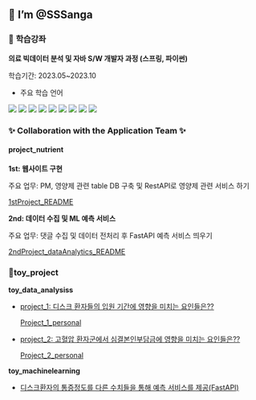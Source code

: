 ##  👋 **I’m @SSSanga**


### 📑 **학습강좌**
   




    
**의료 빅데이터 분석 및 자바 S/W 개발자 과정 (스프링, 파이썬)**

학습기간: 2023.05~2023.10
 
   - 주요 학습 언어


<img src="https://img.shields.io/badge/java-007396?style=for-the-badge&logo=java&logoColor=white">  <img src="https://img.shields.io/badge/springboot-6DB33F?style=for-the-badge&logo=springboot&logoColor=white">  <img src="https://img.shields.io/badge/mysql-4479A1?style=for-the-badge&logo=mysql&logoColor=white">  <img src="https://img.shields.io/badge/python-3776AB?style=for-the-badge&logo=python&logoColor=white">  <img src="https://img.shields.io/badge/jupyter-F37626?style=for-the-badge&logo=jupyter&logoColor=white">  <img src="https://img.shields.io/badge/mongodb-47A248?style=for-the-badge&logo=mongodb&logoColor=white">  <img src="https://img.shields.io/badge/pandas-150458?style=for-the-badge&logo=pandas&logoColor=white">  <img src="https://img.shields.io/badge/fastapi-009688?style=for-the-badge&logo=fastapi&logoColor=white">  <img src="https://img.shields.io/badge/scikitlearn-F7931E?style=for-the-badge&logo=scikitlearn&logoColor=white">






### ✨ **Collaboration with the Application Team** ✨ 








#### **project_nutrient**


**1st: 웹사이트 구현**


주요 업무: PM, 영양제 관련 table DB 구축 및 RestAPI로 영양제 관련 서비스 하기

[1stProject_README](https://sssanga.github.io/project_nutrients/)


**2nd: 데이터 수집 및 ML 예측 서비스**


주요 업무: 댓글 수집 및 데이터 전처리 후 FastAPI 예측 서비스 띄우기


[2ndProject_dataAnalytics_README](https://github.com/araya1203/project_nutrients_data_analytics#readme)










### 🤹**toy_project**


**toy_data_analysiss**

- [project_1: 디스크 환자들의 입원 기간에 영향을 미치는 요인들은??](https://github.com/KKKKKIKKKK/toy_data_analysiss/blob/main/codes/quest1/README.md)

     [Project_1_personal](https://github.com/KKKKKIKKKK/toy_data_analysiss/tree/main/codes/quest1/%EA%B9%80%EC%83%81%EC%95%84)


- [project_2: 고혈압 환자군에서 심결본인부담금에 영향을 미치는 요인들은??](https://github.com/KKKKKIKKKK/toy_data_analysiss/blob/main/codes/quest2/README.md)


     [Project_2_personal](https://github.com/KKKKKIKKKK/toy_data_analysiss/tree/main/codes/quest2/%EA%B9%80%EC%83%81%EC%95%84)


**toy_machinelearning**


- [디스크환자의 통증정도를 다른 수치들을 통해 예측 서비스를 제공(FastAPI)](https://sssanga.github.io/toy_machinelearning/)


